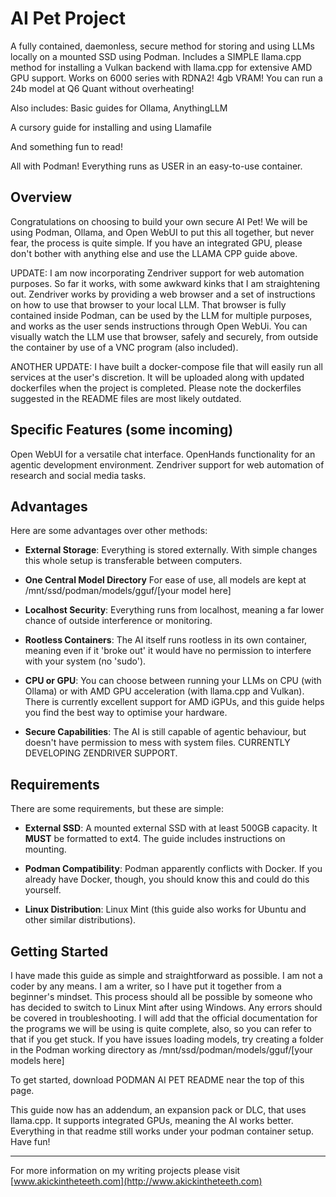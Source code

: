 # AI Pet Project

A fully contained, daemonless, secure method for storing and using LLMs locally on a mounted SSD using Podman. Includes a SIMPLE llama.cpp method for installing a Vulkan backend with llama.cpp for extensive AMD GPU support. 
Works on 6000 series with RDNA2! 4gb VRAM! 
You can run a 24b model at Q6 Quant without overheating!

Also includes: Basic guides for Ollama, AnythingLLM

A cursory guide for installing and using Llamafile

And something fun to read!


All with Podman! Everything runs as USER in an easy-to-use container.

## Overview

Congratulations on choosing to build your own secure AI Pet! We will be using Podman, Ollama, and Open WebUI to put this all together, but never fear, the process is quite simple. If you have an integrated GPU, please don't bother with anything else and use the LLAMA CPP guide above.

UPDATE: I am now incorporating Zendriver support for web automation purposes. So far it works, with some awkward kinks that I am straightening out. Zendriver works by providing a web browser and a set of instructions on how to use that browser to your local LLM. That browser is fully contained inside Podman, can be used by the LLM for multiple purposes, and works as the user sends instructions through Open WebUi. You can visually watch the LLM use that browser, safely and securely, from outside the container by use of a VNC program (also included).

ANOTHER UPDATE: I have built a docker-compose file that will easily run all services at the user's discretion. It will be uploaded along with updated dockerfiles when the project is completed. Please note the dockerfiles suggested in the README files are most likely outdated.


## Specific Features (some incoming)

Open WebUI for a versatile chat interface. 
OpenHands functionality for an agentic development environment.
Zendriver support for web automation of research and social media tasks. 

## Advantages

Here are some advantages over other methods:

- **External Storage**: Everything is stored externally. With simple changes this whole setup is transferable between computers.

- **One Central Model Directory** For ease of use, all models are kept at /mnt/ssd/podman/models/gguf/[your model here]

- **Localhost Security**: Everything runs from localhost, meaning a far lower chance of outside interference or monitoring.

- **Rootless Containers**: The AI itself runs rootless in its own container, meaning even if it 'broke out' it would have no permission to interfere with your system (no 'sudo').

- **CPU or GPU**: You can choose between running your LLMs on CPU (with Ollama) or with AMD GPU acceleration (with llama.cpp and Vulkan). There is currently excellent support for AMD iGPUs, and this guide helps you find the best way to optimise your hardware.

- **Secure Capabilities**: The AI is still capable of agentic behaviour, but doesn't have permission to mess with system files. CURRENTLY DEVELOPING ZENDRIVER SUPPORT.


## Requirements

There are some requirements, but these are simple:

- **External SSD**: A mounted external SSD with at least 500GB capacity. It **MUST** be formatted to ext4. The guide includes instructions on mounting.

- **Podman Compatibility**: Podman apparently conflicts with Docker. If you already have Docker, though, you should know this and could do this yourself.

- **Linux Distribution**: Linux Mint (this guide also works for Ubuntu and other similar distributions).

## Getting Started

I have made this guide as simple and straightforward as possible. I am not a coder by any means. I am a writer, so I have put it together from a beginner's mindset. This process should all be possible by someone who has decided to switch to Linux Mint after using Windows. Any errors should be covered in troubleshooting. I will add that the official documentation for the programs we will be using is quite complete, also, so you can refer to that if you get stuck. If you have issues loading models, try creating a folder in the Podman working directory as /mnt/ssd/podman/models/gguf/[your models here]

To get started, download PODMAN AI PET README near the top of this page.

This guide now has an addendum, an expansion pack or DLC, that uses llama.cpp. It supports integrated GPUs, meaning the AI works better. Everything in that readme still works under your podman container setup. Have fun!

---

For more information on my writing projects please visit [www.akickintheteeth.com](http://www.akickintheteeth.com)

